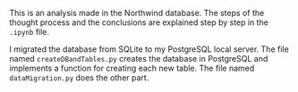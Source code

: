 This is an analysis made in the Northwind database. The steps of the thought process and the conclusions
are explained step by step in the `.ipynb` file.

I migrated the database from SQLite to my PostgreSQL local server. The file named `createDBandTables.py` creates the database in PostgreSQL and implements a function for creating each new table. The file named `dataMigration.py` does the other part.
